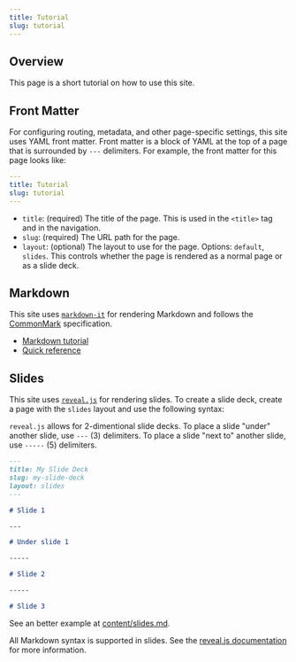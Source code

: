 ```yaml
---
title: Tutorial
slug: tutorial
---
```


## Overview

This page is a short tutorial on how to use this site.

## Front Matter

For configuring routing, metadata, and other page-specific settings, this site uses YAML front matter. Front matter is a block of YAML at the top of a page that is surrounded by `---` delimiters. For example, the front matter for this page looks like:

```yaml
---
title: Tutorial
slug: tutorial
---
```

- `title`: (required) The title of the page. This is used in the `<title>` tag and in the navigation.
- `slug`: (required) The URL path for the page.
- `layout`: (optional) The layout to use for the page. Options: `default`, `slides`. This controls whether the page is rendered as a normal page or as a slide deck.

## Markdown

This site uses [`markdown-it`](https://github.com/markdown-it/markdown-it) for rendering Markdown and follows the [CommonMark](https://commonmark.org/) specification.

- [Markdown tutorial](https://commonmark.org/help/tutorial/)
- [Quick reference](https://commonmark.org/help/)

## Slides

This site uses [`reveal.js`](https://revealjs.com/) for rendering slides. To create a slide deck, create a page with the `slides` layout and use the following syntax:

`reveal.js` allows for 2-dimentional slide decks. To place a slide "under" another slide, use `---` (3) delimiters. To place a slide "next to" another slide, use `-----` (5) delimiters.

```markdown
---
title: My Slide Deck
slug: my-slide-deck
layout: slides
---

# Slide 1

---

# Under slide 1

-----

# Slide 2

-----

# Slide 3
```

See an better example at [content/slides.md](https://raw.githubusercontent.com/Noxsios/lunch-and-learn/main/content/slides.md).

All Markdown syntax is supported in slides. See the [reveal.js documentation](https://revealjs.com/markdown/) for more information.
